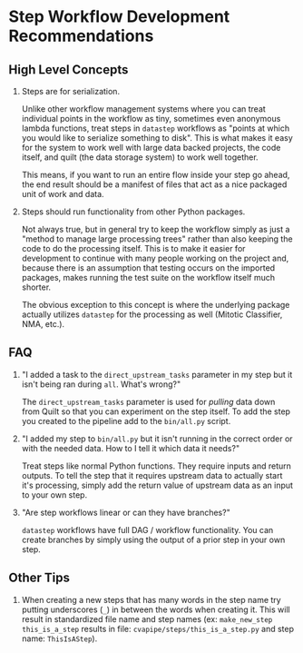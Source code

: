 # Step Workflow Development Recommendations

## High Level Concepts

1. Steps are for serialization.

    Unlike other workflow management systems where you can treat individual points in
    the workflow as tiny, sometimes even anonymous lambda functions, treat steps in
    `datastep` workflows as "points at which you would like to serialize something to
    disk". This is what makes it easy for the system to work well with large data backed
    projects, the code itself, and quilt (the data storage system) to work well
    together.

    This means, if you want to run an entire flow inside your step go ahead, the end
    result should be a manifest of files that act as a nice packaged unit of work and
    data.

2. Steps should run functionality from other Python packages.

    Not always true, but in general try to keep the workflow simply as just a "method to
    manage large processing trees" rather than also keeping the code to do the
    processing itself. This is to make it easier for development to continue with many
    people working on the project and, because there is an assumption that testing
    occurs on the imported packages, makes running the test suite on the workflow
    itself much shorter.

    The obvious exception to this concept is where the underlying package actually
    utilizes `datastep` for the processing as well (Mitotic Classifier, NMA, etc.).

## FAQ

1. "I added a task to the `direct_upstream_tasks` parameter in my step but it isn't
being ran during `all`. What's wrong?"

    The `direct_upstream_tasks` parameter is used for _pulling_ data down from Quilt so
    that you can experiment on the step itself. To add the step you created to the
    pipeline add to the `bin/all.py` script.

2. "I added my step to `bin/all.py` but it isn't running in the correct order or with
the needed data. How to I tell it which data it needs?"

    Treat steps like normal Python functions. They require inputs and return outputs.
    To tell the step that it requires upstream data to actually start it's processing,
    simply add the return value of upstream data as an input to your own step.

3. "Are step workflows linear or can they have branches?"

    `datastep` workflows have full DAG / workflow functionality. You can create branches
    by simply using the output of a prior step in your own step.


## Other Tips

1. When creating a new steps that has many words in the step name try putting
underscores (`_`) in between the words when creating it. This will result in
standardized file name and step names (ex: `make_new_step this_is_a_step` results
in file: `cvapipe/steps/this_is_a_step.py` and step name: `ThisIsAStep`).
